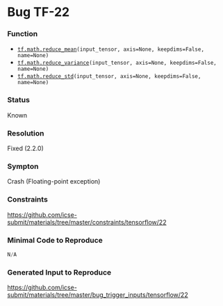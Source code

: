 # Bug TF-22
### Function
* [`tf.math.reduce_mean`](https://www.tensorflow.org/versions/r2.1/api_docs/python/tf/math/reduce_mean)`(input_tensor, axis=None, keepdims=False, name=None)`
* [`tf.math.reduce_variance`](https://www.tensorflow.org/versions/r2.1/api_docs/python/tf/math/reduce_variance)`(input_tensor, axis=None, keepdims=False, name=None)`
* [`tf.math.reduce_std`](https://www.tensorflow.org/versions/r2.1/api_docs/python/tf/math/reduce_std)`(input_tensor, axis=None, keepdims=False, name=None)`
### Status
Known
### Resolution
Fixed (2.2.0)
### Sympton
Crash (Floating-point exception)

### Constraints
https://github.com/icse-submit/materials/tree/master/constraints/tensorflow/22
### Minimal Code to Reproduce
~~~python
N/A
~~~
### Generated Input to Reproduce
https://github.com/icse-submit/materials/tree/master/bug_trigger_inputs/tensorflow/22
